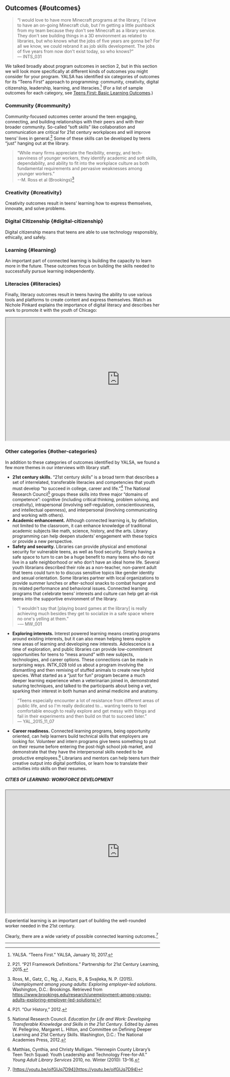 ## Outcomes {#outcomes}

>“I would love to have more Minecraft programs at the library, I&#039;d love to have an on-going Minecraft club, but I&#039;m getting a little pushback from my team because they don&#039;t see Minecraft as a library service. They don&#039;t see building things in a 3D environment as related to libraries, but who knows what the jobs of five years are gonna be? For all we know, we could rebrand it as job skills development. The jobs of five years from now don&#039;t exist today, so who knows?” </br>— INTS_031

We talked broadly about program outcomes in section 2, but in this section we will look more specifically at different kinds of outcomes you might consider for your program. YALSA has identified six categories of outcomes for its “Teens First” approach to programming: community, creativity, digital citizenship, leadership, learning, and literacies.[^1] (For a list of sample outcomes for each category, see [Teens First: Basic Learning Outcomes](http://www.ala.org/yalsa/sites/ala.org.yalsa/files/content/Teens%20First_%20Basic%20Learning%20Outcomes%20Guide.pdf).)

### Community {#community}

Community-focused outcomes center around the teen engaging, connecting, and building relationships with their peers and with their broader community. So-called “soft skills” like collaboration and communication are critical for 21st century workplaces and will improve teens’ lives in general.[^2] Some of these skills can be developed by teens “just” hanging out at the library.

>“While many firms appreciate the flexibility, energy, and tech-savviness of younger workers, they identify academic and soft skills, dependability, and ability to fit into the workplace culture as both fundamental requirements and pervasive weaknesses among younger workers.”</br>--M. Ross et al (Brookings)[^3]

### Creativity {#creativity}

Creativity outcomes result in teens’ learning how to express themselves, innovate, and solve problems.

### Digital Citizenship {#digital-citizenship}

Digital citizenship means that teens are able to use technology responsibly, ethically, and safely.

### Learning {#learning}

An important part of connected learning is building the capacity to learn more in the future. These outcomes focus on building the skills needed to successfully pursue learning independently.

### Literacies {#literacies}

Finally, literacy outcomes result in teens having the ability to use various tools and platforms to create content and express themselves. Watch as Nichole Pinkard explains the importance of digital literacy and describes her work to promote it with the youth of Chicago:

<iframe width="740" height="400" border="none" src="https://www.youtube.com/embed/Aya43MnWTxQ">
</iframe>

### Other categories {#other-categories}

In addition to these categories of outcomes identified by YALSA, we found a few more themes in our interviews with library staff.

*   **21st century skills.** “21st century skills” is a broad term that describes a set of interrelated, transferable literacies and competencies that youth must develop “to succeed in college, career and life.”[^4]   The National Research Council[^5] groups these skills into three major “domains of competence”: cognitive (including critical thinking, problem solving, and creativity), intrapersonal (involving self-regulation, conscientiousness, and intellectual openness), and interpersonal (involving communicating and working with others).
*   **Academic enhancement.** Although connected learning is, by definition, not limited to the classroom, it can enhance knowledge of traditional academic subjects like math, science, history, and the arts. Library programming can help deepen students’ engagement with these topics or provide a new perspective.
*   **Safety and security.** Libraries can provide physical and emotional security for vulnerable teens, as well as food security. Simply having a safe space to turn to can be a huge benefit to many teens who do not live in a safe neighborhood or who don’t have an ideal home life. Several youth librarians described their role as a non-teacher, non-parent adult that teens could turn to to discuss sensitive topics like gender identity and sexual orientation. Some libraries partner with local organizations to provide summer lunches or after-school snacks to combat hunger and its related performance and behavioral issues. Connected learning programs that celebrate teens’ interests and culture can help get at-risk teens into the supportive environment of the library.

>“I wouldn&#039;t say that [playing board games at the library] is really achieving much besides they get to socialize in a safe space where no one&#039;s yelling at them.”<br/>-— MW_001

*   **Exploring interests.** Interest powered learning means creating programs around existing interests, but it can also mean helping teens explore new areas of learning and developing new interests. Adolescence is a time of exploration, and public libraries can provide low-commitment opportunities for teens to “mess around” with new subjects, technologies, and career options. These connections can be made in surprising ways. INTK_028 told us about a program involving the dismantling and then remixing of stuffed animals to create new hybrid species. What started as a “just for fun” program became a much deeper learning experience when a veterinarian joined in, demonstrated suturing techniques, and talked to the participants about being a vet, sparking their interest in both human and animal medicine and anatomy.

> “Teens especially encounter a lot of resistance from different areas of public life, and so I&#039;m really dedicated to… wanting teens to feel comfortable enough to really explore and get messy with things and fail in their experiments and then build on that to succeed later.”</br>— YAL_2015_11_07

*   **Career readiness.** Connected learning programs, being opportunity oriented, can help learners build technical skills that employers are looking for. Volunteer and intern programs give teens something to put on their resume before entering the post-high school job market, and demonstrate that they have the interpersonal skills needed to be productive employees.[^6] Librarians and mentors can help teens turn their creative output into digital portfolios, or learn how to translate their activities into skills on their resumes.

<div class="table-format case-study"><span class="title"><h5>CITIES OF LEARNING: WORKFORCE DEVELOPMENT</h5></span>
<iframe width="740" height="400" border="none" src="https://www.youtube.com/embed/yLIm2bKpUDI">
</iframe>
<p>Experiential learning is an important part of building the well-rounded worker needed in the 21st century.</p></div>

Clearly, there are a wide variety of possible connected learning outcomes.[^7]

***

[^1]: YALSA. “Teens First.” YALSA, January 10, 2017.

[^2]: P21\. “P21 Framework Definitions.” Partnership for 21st Century Learning, 2015.

[^3]: Ross, M., Gatz, C., Ng, J., Kazis, R., &amp; Svajleka, N. P. (2015). _Unemployment among young adults: Exploring employer-led solutions_. Washington, D.C.: Brookings. Retrieved from https://www.brookings.edu/research/unemployment-among-young-adults-exploring-employer-led-solutions/

[^4]: P21\. “Our History,” 2012.

[^5]: National Research Council. _Education for Life and Work: Developing Transferable Knowledge and Skills in the 21st Century_. Edited by James W. Pellegrino, Margaret L. Hilton, and Committee on Defining Deeper Learning and 21st Century Skills. Washington, D.C.: The National Academies Press, 2012.

[^6]: Matthias, Cynthia, and Christy Mulligan. “Hennepin County Library’s Teen Tech Squad: Youth Leadership and Technology Free-for-All.” _Young Adult Library Services_ 2010, no. Winter (2010): 13–16\.

[^7]: [https://youtu.be/oifGIJq7D94](https://youtu.be/oifGIJq7D94)